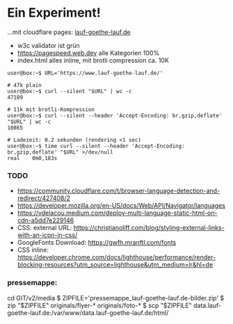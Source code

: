 # Ein Experiment!

...mit cloudflare pages: [lauf-goethe-lauf.de](https://lauf-goethe-lauf.de)

* w3c validator ist grün
* https://pagespeed.web.dev alle Kategorien 100%
* index.html alles inline, mit brotli compression ca. 10K
```
user@box:~$ URL='https://www.lauf-goethe-lauf.de/'

# 47k plain
user@box:~$ curl --silent "$URL" | wc -c
47189

# 11k mit brotli-Kompression
user@box:~$ curl --silent --header 'Accept-Encoding: br,gzip,deflate' "$URL" | wc -c
10865

# Ladezeit: 0.2 sekunden (rendering <1 sec)
user@box:~$ time curl --silent --header 'Accept-Encoding: br,gzip,deflate' "$URL" >/dev/null 
real	0m0,183s

```

### TODO
* https://community.cloudflare.com/t/browser-language-detection-and-redirect/427408/2
* https://developer.mozilla.org/en-US/docs/Web/API/Navigator/languages
* https://vdelacou.medium.com/deploy-multi-language-static-html-on-cdn-a5dd7e229146
* CSS: external URL: https://christianoliff.com/blog/styling-external-links-with-an-icon-in-css/
* GoogleFonts Download: https://gwfh.mranftl.com/fonts
* CSS inline: https://developer.chrome.com/docs/lighthouse/performance/render-blocking-resources?utm_source=lighthouse&utm_medium=lr&hl=de

### pressemappe:

cd GIT/v2/media
$ ZIPFILE='pressemappe_lauf-goethe-lauf.de-bilder.zip'
$ zip "$ZIPFILE" originals/flyer-* originals/foto-*
$ scp "$ZIPFILE" data.lauf-goethe-lauf.de:/var/www/data.lauf-goethe-lauf.de/html/

